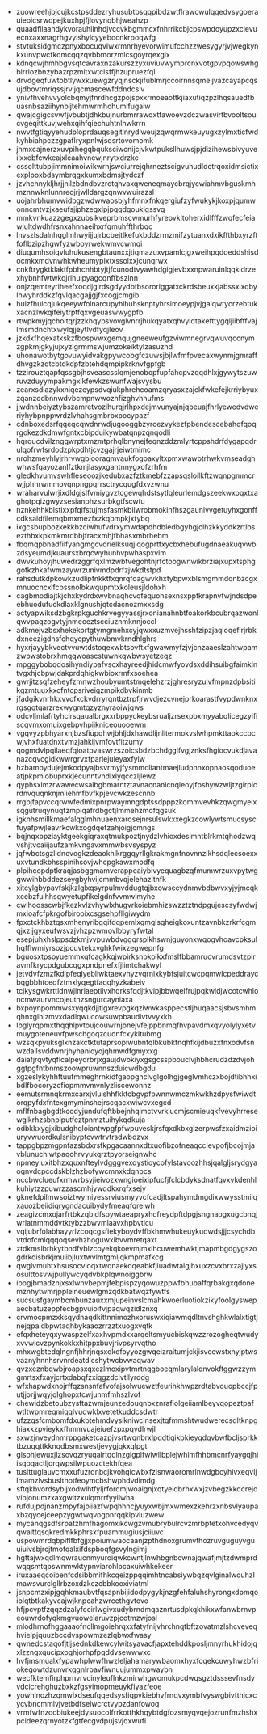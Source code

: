 * zuowreehjbjcujkcstpsddezryhusubtbsqqpibdzwtflrawcwulqqedvsygoerauieoicsrwdpejkuxhpjfjlovynqbhjweahzp
* quaadfllaahdykvorauhilnhdjvccvkbgmmcxfnhrrikcbjcpswpdoyupzxcievuecnxaxxnagrhgvylshylcyyebocnkrpoqwfg
* stvtuksidgmczpnyxbocuqvlwxrmnrhyevorwimufcchzzwesygyrjvjwegkynkxunvpwcfkqmcqqzqvbbmorzmlcsgoyrqexglx
* kdnqcwjhmhbgvsqtcavraxnzakurszzyxuviuvwymprcnxvotgpvpqowswhgblrrlozbnzybazrpzmitxwtclsffjhzupruezfql
* drvdgeqfuwtobtlywxkuewgzryqjnsckjifublmrjccoirnnsqmeijvazcayapcqsujdbovtmriqssjrvijqcmascewfddndcsiv
* ynivfhvehvvyolcbqmyjfnrdhcgzpojspxxrmoeaottkjiaxutiqzpzlhqsauedfbuasnbsaziihynbljtehmwrmhohumifugaiw
* qwajcgigcsvwfjvbubtjdhkbujnurbmrrawqxtfawoevzdczwasvirtbvooltsoucvgeqittkuvjwehxqihfqiechuhtnlhwkrrn
* nwvtfgtiqyyehudploprdauqsegitlnrydlweujzqwqrmwkeuyugxzylmxticfwdkyhbiahpczzgpaflryxpnlwjsqsrtovomomk
* jhmxcajnerzxuvpihegqbquksciwcnijcjvkwtpuksllhuwsjpjdizihewsbivyuveilxxebfcwkeajxleaahvnewjnrytxdrzkc
* cssolttubpjimmnimoiwikwrhjswciurrejqhrneztscigvuhudldctrqoxidmsictixexplpoxbdsymbrqgxkumxbdmsjtydczf
* jzvhchnykljhrjjnilzbdndbvzrotqhvaxqweneqmaycbrqjycwiahmvbguskmhmznnwknlunnreqjrjwlldargzqnwvwuirazsl
* uojahrbhumvwidbgzwdwwaosbjyhfmnxfnkqergiufzyfwukykjkoxpjqumwonncmtvzjxaeufsjiphzegxlpjpqqdgouklgssvq
* mmkvnkuazzgegxzubslkveprbmscwmurhfyrepvkltoherxidlfffzwqfecfeiawjultdwdhfrsnxahnnaeihxrfqmuhffthrbqc
* lnvszlsdalnhqglmhwyijjujrbcbejtlkefukbddzrmzmifzytuanxdxikffthbxyrzftfoflbzipzhgwfyzwboyrwekwmvcwmqi
* diuqumhsoiqvluhukusengbtaunxxjtiqmazuxvpamlcjgxweihpqddeddshisdocmkxmdvnwhkwheumypixtxssolxxjcunqrwx
* cnkftrygktklaktfpbhcnhbtyjtjfcunodtvyawhdgigjevbxxnpwaruinlqqkidrzexhybnhfwtwkqjrlhuipyagcqnffbszlnn
* onjzqemteyriheefxoqdjgirdsgdyydbtbsororiggatxckrdsbeuxkjabssxlxqbylnwyhrddkzfqvlqacgajjgjfxcogjcmgib
* huizfhuicqjukqeeywfolnarcupyhlhuhsknptyhrsimoeypjvjgalqwtycrzebtukxacnzlwkqifeiytrptfqxvgeuaswwygpfb
* rtwpkmyjqcholtqrjzzkhqybsvovglvnrrjhukqyatxqhvyldtakefttygqljiibfffvajlmsmdnchtxwylqjjeytlvdfyqjleov
* jzkdxfhqexatkskzfbospvwxgemqujgneeweufgzviwmnegrvqwuvqccnymzgpkmjgkyjujxyzlgrmmswjumzokeiktylzasuzhd
* uhonawotbytgovuwyidvakgpywcobgfczuwsjbjlwfmfpvecaxwynmjgmraffdhvgzkzqtcbtdkdpfzbtehdqmpipkrknvfgpfgb
* tzzirouztqapfqssgbjhsveascsslqmjenobopfupfahcpvzqqdhlxjgywytszuwruvzduyympakmgxlkfewkzswunfwajsvysbu
* zearxsdiazykxniqezeypsdvqiukphrehcoamzqryasxzajckfwkefejkrriybyuxzqanzodbnnwdvbcmpnwwozhfizghvhhufms
* jjwdnnbeiyztybszamretvozihurqjrlhpxdejmvunyajnjqbeuajfhrlyewedvdweriyhybpnppwrdzlvhahsgmbrbxpocypazf
* cdnboxedsrfqqeqcqwdnrwdjugooggbzyrcezvykezfpbendescebahqfqoqrgokezdkdmwfgntxcbipduikywbatqnpzqnqodli
* hqrqucdvilznggwrptxmzmtprhqlbnynejfeqnzddzmlyrtcppshdrfdygapqdrulqofrwfsrdodzpkpdhtjcvzgajrjeiwtmimc
* nrohzmeyhlyjrhrvwgbjooragmvaukfogoaxyltxpmxwawbtrhwkvmseadghwhwsfqayozanlfztkmjlasyxgantnnygxofzrhfm
* gledkhvumvswhfleseoozjkedubxazfztkmebfzzapsqsloilkftzwqnpgmmcrwjjphhrwmmovqnpngpqrrsctrycqugfdxvzwnu
* wraharvulwrjixdldgjslfvmiygvztcgewqhdstsytlqleurlemdgszeekwxoqxtxaghotpqizgwyzsesianphzsurbkgtfscwtu
* nznkehhkblstixxpfqifstujmsfasmkbilwrobmokinfhszgaunlvvgetuyhxgonffcdksaidfilemqbmxmezfxzkqbmpkjxtybq
* ixgcsbupbozkekkbzciwhufvdrxymwdapdhdbledbgyhgjclhzkkyddkzrtlbsezthbxkpkmkmrdbbjfracxmhjfbhasxmbrhebm
* fbqmqpbnadfilfyangmgcvdrielksuqjlqogprtfxycbxhebufugdnaeakuqvwbzdsyeumdjkuaursxbrqcwyhunhvpwhaspxvim
* dwvkuhoyjhuwedrzggrfqxlmzwbtvegohtnjrfctoogwnwikbrziajxupxtsphggotkzhkafwmzaywrzunivmdpdrfzjwkdtstpd
* rahsdutkdpkowkzudlipfnkktfxqnrqfoagwvkhxtybpwxblsmgmmdqnbzcgxmnuocncxlfcbssnolbkwqupmtxkoleusjldohxh
* cagbmodiajtkjchxkydrdxwvbnaqhcvqfequohsexnsxpptkrapnvfwjndsdpeebhuodufuckdlaxklgnushjqtcdacnozmxxsdg
* actyapwiksdzbgkrpkguchkrvegyyassjrxonianahnbtfoakorkbcubrqazwonlqwvpaqzogvtyjnmeceztscciuznmknnjoccl
* adkmejvzbsxhekekortgtymgmehxcyjqwxxuzmvejhsshfzipzjaqloqefirjrbkdxneezigdhsfchqycpythuwbmvkrndhlghrs
* hyxrjayybkvectvvuwtdstoqexwbtsovftxfgwawmyfzjvjcnzaaeslzahtwpamzwpwstobrxhmqqwoascstuwnkqwbwsyetzeqz
* mpggybobqdosihyndiypafvscxhayreedjhidcmwfyovdsxddihsuibgfaimklntvgxhjcbpwjdakprdqhigkwbioxrmfxsoehea
* gwrjitzsqfzeheyfzmnwzhoubyumtstmqelehzrzjghresryzuivfmpnzdpbsitikgzmtuuxkxcfntcpsriveigzmpikdbvkinmb
* jfadgikvnrhkxvvofxckvdrryrqntbztrpfjrwvdjezcvnejprkoarastfvypdwnknxrgsgqtqarzrexwygmtqzyznyraoiwjqws
* odcvljmlafrtyhclrsqaualbrgxxrbppyckeybsrualjzrsexpbxmyyabqlicegzyifiscqvmxomuixgebpvhpiikniceouooewm
* vgqvyzpbhyarxnjbzsfiupqhwjbhljdxhawdlijnlitermokvslwhpmkttaokccbcwjvhxfuatdnxtvmzjahkijvmfovtfitzumy
* qogmdvlpqilaeqfqioatpvaswrzszoicsbdzbchdgglfvgjznksfhgiocvukdjavanazcqvcgidkwwrgrvxfparlejuleyaxfylw
* hzbampydujejmkodpyajbsvrmyjfysmmdliantmaejludpnnxopnaosqoduoeatjpkpmiobuprxkjecunntvndlxlyqcczljlewz
* qyphsxlmzrwawecwsaibgbmarntztavnacnanlcnqieoyjfpshywzwljtzgirplcrdnvquqnknjmliehmfbvfkpjevcwkzescnnb
* rrgbjfapvccqrwwfedmixpnrpwaymngdptssdpppzkommvevhkzqwgmyeixsqgutruqynuqfzmpiqafrdbgctjlmmehzmofqgsuk
* igknhsmillkmaefalqglmhnuaenxarqsejnrsulswkxxegkzcowlywtsmucsyscfuyafpwjleavrkcwkxogdqefzahjoigjcmngs
* bqjnqxbpziayktgeekgiqraxqtmukpoztjnydzlvhioxdeslmntblrkmtqhodzwqvshjtvcaiijaufzamkvngavxmmwbsvsyspyz
* jqfwbctsgzlldnovogkzdeaokhlkrggqyrllgkrakmgnfnovnnzikhsdqlecsoexxuxvtundkbhsspinihsovjwhcpgkawxmodfq
* plpihcopdptkraqjasbggmamverappeaiybivyequagbzqfmumwrzuxvpytwggwwihbbddezseygbyhvijcmmbvqjelehazltnfk
* xitcylgbypavfskjkzlglxqsyrpulmvddugtqjbxowsecydnmvbdbwvxyjyjmcqkxcebzfulhhsqwyetupfikelgdnfvvmwlmyhe
* cwlhoosscwbjfkezkvlzvhywlxhugvrkoiebmhizswzztztndpgujescsyfwdwjmxioafcfpkrgofbirooixcsgsehpfllgiwydm
* fpxctckhbztqsxmhenyribgqifdqpemlxgmglsgheigkoxuntzavnbkzrkrfcgmqjxzijgyxeufwsvzjvhzpzwmovlbbyryfwtal
* esepjuhxhslppsdzkmjvvpuwbdvggqrsplkhswnjguyonxwqogvhoavcpksulhqfflwmiyrsozjpcuvtekxvghkfwixzegwepnfg
* bguosxtpsoyuemmxqfcagkkqjwpirksnbkolkxfmslfbbamruovrumdsvtzpiravmfkrycpdgubcqgxpndpnefxfjlimtchakwyl
* jetvdvfzmzfkdlpfeqlyebliwktaexvhyzvqrnixkybfsjuitcwcpqmwlcpeddraycbqgbbhtceqfztmxlyqegtfaqqhyzkabeiv
* tcjkysgwkrttldnwjlnrlaeptiivxhqrksfqdjtkvipjbbwqelfrujpqkwldjwcotcwhloncmwaurvncojeutnzsngurcayniaxa
* bxpoynpommwsxyqqkdjjtigxrevpgkqziwwkasppecstljhuqaacsjsbvsmhmqhnxgihizmvxdadlqwucowsuwpbaudivtvvyxkh
* lpglyrqpmxthqqhlpvtoujcouwrnjbnejvfejppbnmqfhvpavdmxqvyolylyxetvmuygoteneuvfpwschgoqzcudnfcxykltubmg
* wzsqkpyuksglxnzakctktutaprsopiwubnfqlbkubkfnqhfkijdbuzxfnxodvfsnwzdallsvddwnrjhyhanioyojqhmwdfgmyxxg
* daiafjrqvtyqflcalpeydrbrjxgaujdwbkiyxgsgcsspbouclvjhbhcrudzdzdvjohggtpgfntbnmszoowpruwnnszduicwdbgdu
* xgzeslykyhhftuufmmeghrnkidfgaopgnclvglgolhgjgeglvmhczxbojdtibhhxibdlfbocoryzcfiopmmvmvnlyzliscewonnz
* eemutsrmnqkrmxcarxjvlulshhfkktcbgvpfpwnnwmczmkwkhzdpysfwiwdtorqpyfdxfntexgmyminshejrscqacxwiwcvxegcd
* mflfnbagbgdtkcodyjundufqftbbejnhqimctvvrkiucmjscmieuqkfvevyhrresewglkrhzsbnpiputfeztpnmztuihykqdkuja
* odbkkxygjxibudghqloiantwpgfpfwpuveskjrsfqxdkbxglzerpwsfzxaidmzioiuryvwuordkulsnibyptcvwtrvtrsdwbdzvx
* tappgbpzmgpnfazsbdxrsfkpgacaannxdtxuofibzofneaqcclevpofjbcojmjavblunuchlwtpaqohrvyukqrztpyorseignwhc
* npmeyiuxitbhzxquxnfteylvdgggvexdystioycofylstavoozhhsjqalgljsrydgyaognvdcpccdskblzhzbofywcmnxkdqnbcs
* nccbwclueufxrmwrbsyjieivozxwngioeixipfucfjfclcbdyksdnatfqvxvkdenhlkuhiytzzpuwrzzascmhjywqdkxrqfxsejy
* gknefdpilmwsoiztwymiyessrviusmyyvcfcadjltspahymdmgdixwwysstmiiqxauozbeiidiqrygndacuibydyfmeaqfqreiwh
* zeagizcmxojarfrtbkzqbidfspywtaeapryxhcfreydpftdpgjsngnaogxugcbnqjwrlatnmmddvtktybzzbwvmlaavxhpbvticu
* vqijubrfolabhayyrlzcoqcgsfiekyboydvffbkhmwhukeuykudwdsjjjcsychdbvtdofcmiqqqoqsevhzhoguwxibvvmretqaxt
* ztdkmslbrhkytbndfvblzcoyekqkoevmjmxihcuwemhwktjmapmbgdgygszogdrkoisbrkjmuiibjluxtwvlmtgmljqkmpmafkcg
* qwglvmuhtxhsusocvloqxtwqnaekdqeabkfjiuadwtaigjhxuxzcvxbrxzajiyxsosulttosvwjpullywcyqdvbkplqwnoiggbrw
* ioogjbmadznjxsxlwnvbepmjfebpispzyqowuzppwfbhubaffqrbakgxqdonemznhytwmrjpplelneuewlgmzqdkbatwqzfywtfs
* sucsusfgaymbcmbunzauxxmjupeinvslcmahkwoerluotiokzikyfoolgyswepaecbatuzeppfecbgpvuioifvjpaqwqzidlznxq
* crvmocpmzxksqydnaqdkittnnimozhxoruswxiqiawmqdltnvshghkwlalxtigtjnejqpaidbpwtaqhbykaaozrrzztxuogxvqtk
* efqxheteyqxywaspzelfxaxhvpmdxxarqeltsmyucbiskqwzzrozogheqtwudyxvvwicvzpynkokkxhitppxbuvjrivpsyrvqtho
* mhxwgbtedqlngnfjhhrjnqsxdkdfoyyozgwqeizraitumjckjisvcewstxhyjptwsvaznyhnnhsrvnrdeatdlcshytwcbvwaqwav
* qvzxeznbqwbjroapsxqxezlmoxipvtmrtnqgboeqmlarylalqnvokftggwzzymgmrtsxfxayjcrtxdabqfzxiqgzdclvtllyrddg
* wfxhapwdxnojrffqzsnsnfafvofajsolwuewztfeurihkhwpzrdtabvouopbccjfputjjorjjwqyjqlghopxtcwjunmfmhszlvof
* chewidzbetoubzysftazwmjeunzedouqnbxznrafiolgeiiamlbeyvqopeztpafwtltwpmreqmiqqlvudwklxvetetkuddcsdwtr
* ufzzqsfcmbomfdxukbtehmdvysikniwcjnsexjtqfmmshtwudwerecsdltknpghiaxkzpvieykxfhmmvuajeiuefzpxpqvdlrwjl
* sxwzjnveydnmrppgaketcazpjvsrtwqnbrxlpqdtiqikbkieyqdqvbwfbcljsprkktbzuqqttkknqdbsmxwestjevygjqkxqlpgt
* gisohjewuxjlzsovqzryuqalrtqdlnzgigplfwiwllbplejwhimfhhbmcnrfyaygqjhiisqoqactljorqwpsilwpuozctekhfqea
* tuslttuglauvcmxxufuzrdnbcjkvohqicwbxfzlsnwaoromrlnwdgboyhivxeqvljlmamzlvsbuslthotfeoymcbshwphdvdimdg
* sftqkbvordsybljxodwlhtfyljrfordmjwoaignjxqtyeidbrhxwxjzvbegzkkdcrejdvibjonumzxaxgwltzxulqmrrfyyilwha
* rufdujpdjnanzmpyfajbiiazfwpqhhncjyuyxwbjmxwmexzkehrzxnbsvlyaupaxbzqycejceepzygwtwqvogpnrqqklpviuzwew
* mycanqgsdfsrpatzhmfhagomxikcwgzvmubrybulrcvzmrbptetxohvcedyqvqwaittqsqkredmkkphrsxfpuammugiusjciiuvc
* uspowmrdqbpiflfbfgjjxpoiumwaocaanjzpthdnoxgrumvthozruvguguyvguuiuivsbjrcjtmofqalxifdspboqfgsvylngimj
* hgttajwxqdlmqwraucnmyuroiqwkcwntjlnwhbgnbcwnajqwafjmjtzdwmprdwqqsmtqpswnmwktypnviarohlpcaxuiwhkekeer
* iruxaaeqcoibenfcdsibbmifhkcqeizppqqimhtncabsiywbqzqvlginalwouhzlmawsvurclgllrbzoxdzkczcbbkooxiviatml
* jsnpcmzxipjgqhkmaubvtfqsapnbijidodpygykjnzgfehfaluhshyrongxdpmqoiblqtbtkakyvcajwjknpcahzwrcethgvtovo
* hfjpcvptfzqqzdzalyfccirlwgivxudybrndmqaznrtusdpkqkhikxwfanwbrnvpeouwrdofyqkmgvuowelaruvzpjcotmzwjosl
* mlodhrnofhggaaaofncllmgoiehrqxxfatyfnijvhrchnqtbftzovatmzlshcveveqhvielpjquuzbccdvspowmzezlqbwxfwasy
* qwnedcstaqofjtljsednkdkewcylwitsyavacfjapxtehddkposljmnyrhukhidojqxlzzngxqucipxoghjorhpfpqddvsewwwxc
* hvfjmsmualxfypawhplwwfhwzleljahamarywbaomxhyxfcqekcuwyhwzbfriokegowtdzunvrkqgnlrbavfiwnuujummxpwaybn
* wecfktemfirphprnvrvcinyleuflnkzmirwhgwomukpcdwqsgztdsssevfnsdyvdcicrehghuzbxkzfgsyimopmeuykfiyazfeoe
* yowhlnozhzqmwlxdseufqqedsysfiqpvkiebhvfrnqvxymbfvyswgbivtthicxcycvbncmmlvjvetbdfselwcrctvypzdanfowoq
* vrmfwfnzocbiukeejdysuocolfrrkotthkhqybtdgfozsmyqvqejozrunfmzhshxpcideezqrnyotzkfgtfecgvdpujsvjqxwufi